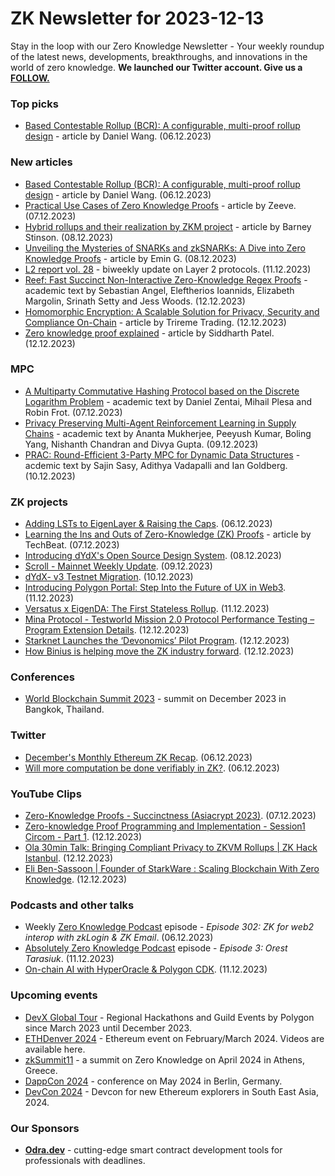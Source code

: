 # ZK Newsletter for 2023-12-13
Stay in the loop with our Zero Knowledge Newsletter - Your weekly roundup of the latest news, developments, breakthroughs, and innovations in the world of zero knowledge. **We launched our Twitter account. Give us a [FOLLOW.](https://twitter.com/ZKNewsletter)**

### Top picks
* [Based Contestable Rollup (BCR): A configurable, multi-proof rollup design](https://taiko.mirror.xyz/Z4I5ZhreGkyfdaL5I9P0Rj0DNX4zaWFmcws-0CVMJ2A) - article by Daniel Wang. (06.12.2023)

### New articles 
* [Based Contestable Rollup (BCR): A configurable, multi-proof rollup design](https://taiko.mirror.xyz/Z4I5ZhreGkyfdaL5I9P0Rj0DNX4zaWFmcws-0CVMJ2A) - article by Daniel Wang. (06.12.2023)
* [Practical Use Cases of Zero Knowledge Proofs](https://medium.com/zeeve/practical-use-cases-of-zero-knowledge-proofs-9126c5329bdf) - article by Zeeve. (07.12.2023)
* [Hybrid rollups and their realization by ZKM project](https://medium.com/@safar241992/hybrid-rollups-and-their-realization-by-zkm-project-e73f7c36b4c9) - article by Barney Stinson. (08.12.2023)
* [Unveiling the Mysteries of SNARKs and zkSNARKs: A Dive into Zero Knowledge Proofs](https://medium.com/@emingokceoglu/unveiling-the-mysteries-of-snarks-and-zksnarks-a-dive-into-zero-knowledge-proofs-9f94ad9ebb76) - article by Emin G. (08.12.2023)
* [L2 report vol. 28](https://medium.com/paradigm-research/l2-report-vol-28-c153abac30ee) - biweekly update on Layer 2 protocols. (11.12.2023)
* [Reef: Fast Succinct Non-Interactive Zero-Knowledge Regex Proofs](https://eprint.iacr.org/2023/1886.pdf) - academic text by Sebastian Angel, Eleftherios Ioannids, Elizabeth Margolin, Srinath Setty and Jess Woods. (12.12.2023)
* [Homomorphic Encryption: A Scalable Solution for Privacy, Security and Compliance On-Chain](https://medium.com/trireme-trading/homomorphic-encryption-a-scalable-solution-for-privacy-security-and-compliance-on-chain-bc173b716d0a) - article by Trireme Trading. (12.12.2023)
* [Zero knowledge proof explained](https://medium.com/@opensiddhu993/zero-knowledge-proof-explained-1595600ff1cf) - article by Siddharth Patel. (12.12.2023)

### MPC
* [A Multiparty Commutative Hashing Protocol based on the Discrete Logarithm Problem](https://eprint.iacr.org/2023/1879.pdf) - academic text by Daniel Zentai, Mihail Plesa and Robin Frot. (07.12.2023)
* [Privacy Preserving Multi-Agent Reinforcement Learning in Supply Chains](https://arxiv.org/pdf/2312.05686.pdf) - academic text by Ananta Mukherjee, Peeyush Kumar, Boling Yang, Nishanth Chandran and Divya Gupta. (09.12.2023)
* [PRAC: Round-Efficient 3-Party MPC for Dynamic Data Structures](https://eprint.iacr.org/2023/1897.pdf) - acdemic text by Sajin Sasy, Adithya Vadapalli and Ian Goldberg. (10.12.2023)

### ZK projects
* [Adding LSTs to EigenLayer & Raising the Caps](https://www.blog.eigenlayer.xyz/adding-lsts-to-eigenlayer-raising-the-caps/). (06.12.2023)
* [Learning the Ins and Outs of Zero-Knowledge (ZK) Proofs](https://hackernoon.com/12-7-2023-techbeat) - article by TechBeat. (07.12.2023)
* [Introducing dYdX's Open Source Design System](https://dydx.exchange/blog/open-source-design-system?). (08.12.2023)
* [Scroll - Mainnet Weekly Update](https://twitter.com/Scroll_ZKP/status/1733264990566854918). (09.12.2023)
* [dYdX- v3 Testnet Migration](https://dydx.exchange/blog/v3-testnet-migration). (10.12.2023)
* [Introducing Polygon Portal: Step Into the Future of UX in Web3](https://polygon.technology/blog/introducing-polygon-portal-step-into-the-future-of-ux-in-web3). (11.12.2023)
* [Versatus x EigenDA: The First Stateless Rollup](https://www.blog.eigenlayer.xyz/eigenda-versatus/). (11.12.2023)
* [Mina Protocol - Testworld Mission 2.0 Protocol Performance Testing – Program Extension Details](https://minaprotocol.com/blog/testworld-mission-2-0-program-extension-details). (12.12.2023)
* [Starknet Launches the ‘Devonomics’ Pilot Program](https://www.starknet.io/en/posts/developers/starknet-launches-the-devonomics-pilot-program). (12.12.2023)
* [How Binius is helping move the ZK industry forward](https://blog.lambdaclass.com/binius-moving-zk-forward/). (12.12.2023)

### Conferences
* [World Blockchain Summit 2023](https://www.worldblockchainsummit.com/events/bkk-dec-23) - summit on December 2023 in Bangkok, Thailand.

### Twitter
* [December's Monthly Ethereum ZK Recap](https://twitter.com/ZKValidator/status/1732460385129595035). (06.12.2023)
* [Will more computation be done verifiably in ZK?](https://twitter.com/_weidai/status/1732436027388871100). (06.12.2023)

### YouTube Clips
* [Zero-Knowledge Proofs - Succinctness (Asiacrypt 2023)](https://www.youtube.com/watch?v=ufInKsFa7k4). (07.12.2023)
* [Zero-knowledge Proof Programming and Implementation - Session1 Circom - Part 1](https://www.youtube.com/watch?v=vplRNRBPTyQ). (12.12.2023)
* [Ola 30min Talk: Bringing Compliant Privacy to ZKVM Rollups | ZK Hack Istanbul](https://www.youtube.com/watch?v=RN4a_Ig2dig). (12.12.2023)
* [Eli Ben-Sassoon | Founder of StarkWare : Scaling Blockchain With Zero Knowledge](https://www.youtube.com/watch?v=LptZfGEBbIs). (12.12.2023)

### Podcasts and other talks
* Weekly [Zero Knowledge Podcast](https://zeroknowledge.fm/302-2/) episode - *Episode 302: ZK for web2 interop with zkLogin & ZK Email*. (06.12.2023) 
* [Absolutely Zero Knowledge Podcast](https://www.youtube.com/watch?v=9TeKW3Apa2U) episode - *Episode 3: Orest Tarasiuk*. (11.12.2023) 
* [On-chain AI with HyperOracle & Polygon CDK](https://twitter.com/HyperOracle/status/1734278210928681378). (11.12.2023)

### Upcoming events
* [DevX Global Tour](https://polygon.technology/blog/polygon-labs-announces-devx-global-tour) - Regional Hackathons and Guild Events by Polygon since March 2023 until December 2023.
* [ETHDenver 2024](http://ethdenver.com/) - Ethereum event on February/March 2024. Videos are available here.
* [zkSummit11](https://www.zksummit.com/) - a summit on Zero Knowledge on April 2024 in Athens, Greece. 
* [DappCon 2024](https://www.dappcon.io/) - conference on May 2024 in Berlin, Germany. 
* [DevCon 2024](https://devcon.org/) - Devcon for new Ethereum explorers in South East Asia, 2024.

### Our Sponsors
* **[Odra.dev](https://odra.dev)** - cutting-edge smart contract development tools for professionals with deadlines.
